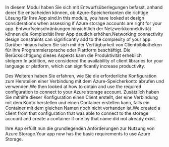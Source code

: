 <span data-ttu-id="fd3cb-101">In diesem Modul haben Sie sich mit Entwurfsüberlegungen befasst, anhand derer Sie entscheiden können, ob Azure-Speicherkonten die richtige Lösung für Ihre App sind.</span><span class="sxs-lookup"><span data-stu-id="fd3cb-101">In this module, you have looked at design considerations when assessing if Azure storage accounts are right for your app.</span></span> <span data-ttu-id="fd3cb-102">Entwurfseinschränkungen hinsichtlich der Netzwerkkonnektivität können die Komplexität Ihrer App deutlich erhöhen.</span><span class="sxs-lookup"><span data-stu-id="fd3cb-102">Networking connectivity design constraints can significantly add to the complexity of your app.</span></span> <span data-ttu-id="fd3cb-103">Darüber hinaus haben Sie sich mit der Verfügbarkeit von Clientbibliotheken für Ihre Programmiersprache oder Plattform beschäftigt. Die Berücksichtigung dieses Aspekts kann die Produktivität erheblich steigern.</span><span class="sxs-lookup"><span data-stu-id="fd3cb-103">In addition, we considered the availability of client libraries for your language or platform, which can significantly increase productivity.</span></span>

<span data-ttu-id="fd3cb-104">Des Weiteren haben Sie erfahren, wie Sie die erforderliche Konfiguration zum Herstellen einer Verbindung mit dem Azure-Speicherkonto abrufen und verwenden.</span><span class="sxs-lookup"><span data-stu-id="fd3cb-104">We then looked at how to obtain and use the required configuration to connect to your Azure storage account.</span></span> <span data-ttu-id="fd3cb-105">Zusätzlich haben Sie mithilfe dieser Konfiguration einen Client erstellt, der eine Verbindung mit dem Konto herstellen und einen Container erstellen kann, falls ein Container mit dem gleichen Namen noch nicht vorhanden ist.</span><span class="sxs-lookup"><span data-stu-id="fd3cb-105">We created a client from that configuration that was able to connect to the storage account and create a container if one by that name did not already exist.</span></span>

<span data-ttu-id="fd3cb-106">Ihre App erfüllt nun die grundlegenden Anforderungen zur Nutzung von Azure Storage.</span><span class="sxs-lookup"><span data-stu-id="fd3cb-106">Your app now has the basic requirements to use Azure Storage.</span></span>
